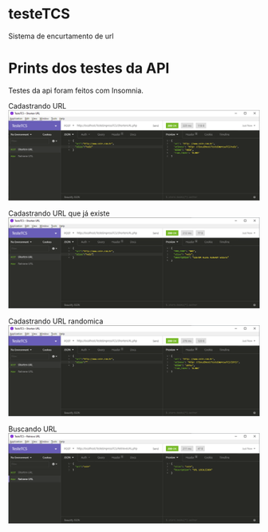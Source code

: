 # testeTCS
Sistema de encurtamento de url

# Prints dos testes da API
Testes da api foram feitos com Insomnia.

Cadastrando URL
![alt text](https://github.com/plata4m/testeTCS/blob/master/ShortenURL_insert.png)


Cadastrando URL que já existe
![alt text](https://github.com/plata4m/testeTCS/blob/master/ShortenURL_existe.png)


Cadastrando URL randomica
![alt text](https://github.com/plata4m/testeTCS/blob/master/ShortenURL_random.png)

Buscando URL
![alt text](https://github.com/plata4m/testeTCS/blob/master/RetrieveURL_ok.png)



